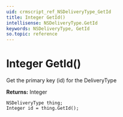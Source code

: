 ```yaml
---
uid: crmscript_ref_NSDeliveryType_GetId
title: Integer GetId()
intellisense: NSDeliveryType.GetId
keywords: NSDeliveryType, GetId
so.topic: reference
---
```


# Integer GetId()

Get the primary key (id) for the DeliveryType

**Returns:** Integer

```crmscript
NSDeliveryType thing;
Integer id = thing.GetId();
```

